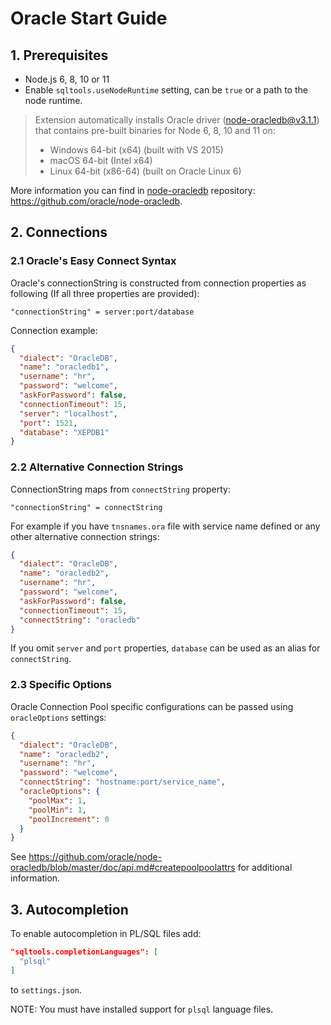 
# Oracle Start Guide

## 1. Prerequisites

- Node.js 6, 8, 10 or 11
- Enable `sqltools.useNodeRuntime` setting, can be `true` or a path to the node runtime.

> Extension automatically installs Oracle driver (node-oracledb@v3.1.1) that contains pre-built binaries for Node 6, 8, 10 and 11 on:
> - Windows 64-bit (x64) (built with VS 2015)
> - macOS 64-bit (Intel x64)
> - Linux 64-bit (x86-64) (built on Oracle Linux 6)

More information you can find in [node-oracledb](https://github.com/oracle/node-oracledb) repository: https://github.com/oracle/node-oracledb.

## 2. Connections

### 2.1 Oracle's Easy Connect Syntax

Oracle's connectionString is constructed from connection properties as following (If all three properties are provided):

```
"connectionString" = server:port/database
```

Connection example:
```json
{
  "dialect": "OracleDB",
  "name": "oracledb1",
  "username": "hr",
  "password": "welcome",
  "askForPassword": false,
  "connectionTimeout": 15,
  "server": "localhost",
  "port": 1521,
  "database": "XEPDB1"
}
```

### 2.2 Alternative Connection Strings

ConnectionString maps from `connectString` property:

```
"connectionString" = connectString
```

For example if you have `tnsnames.ora` file with service name defined or any other alternative connection strings:

```json
{
  "dialect": "OracleDB",
  "name": "oracledb2",
  "username": "hr",
  "password": "welcome",
  "askForPassword": false,
  "connectionTimeout": 15,
  "connectString": "oracledb"
}
```

If you omit `server` and `port` properties, `database` can be used as an alias for `connectString`.

### 2.3 Specific Options

Oracle Connection Pool specific configurations can be passed using `oracleOptions` settings:

```json
{
  "dialect": "OracleDB",
  "name": "oracledb2",
  "username": "hr",
  "password": "welcome",
  "connectString": "hostname:port/service_name",
  "oracleOptions": {
    "poolMax": 1,
    "poolMin": 1,
    "poolIncrement": 0
  }
}
```

See https://github.com/oracle/node-oracledb/blob/master/doc/api.md#createpoolpoolattrs for additional information.

## 3. Autocompletion

To enable autocompletion in PL/SQL files add:
```json
"sqltools.completionLanguages": [
  "plsql"
]
```
to `settings.json`.

NOTE: You must have installed support for `plsql` language files.